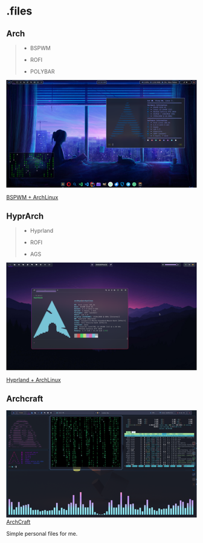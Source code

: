 # .files

## Arch

>- BSPWM
>
>- ROFI
>
>- POLYBAR

!["Something went wrong :("](./assets/BSPArch.png "Own Arch theme")

[BSPWM + ArchLinux](https://github.com/ARKye03/dotfiles/tree/BSPArch)

## HyprArch

>- Hyprland
>
>- ROFI
>
>- AGS

!["Something went wrong :("](./assets/HyprArch.png "Hyprland Arch theme")

[Hyprland + ArchLinux](https://github.com/ARKye03/dotfiles/tree/HyprArch)

## Archcraft

!["Something went wrong :("](./assets/ArchCraft.png "Laura theme")
[ArchCraft](https://github.com/ARKye03/dotfiles/tree/ArchCraft)

Simple personal files for me.

